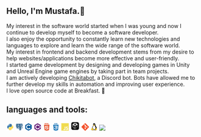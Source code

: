 ## Hello, I'm Mustafa.🦉 

My interest in the software world started when I was young and now I continue to develop myself to become a software developer.  
I also enjoy the opportunity to constantly learn new technologies and languages to explore and learn the wide range of the software world.   
My interest in frontend and backend development stems from my desire to help websites/applications become more effective and user-friendly.  
I started game development by designing and developing games in Unity and Unreal Engine game engines by taking part in team projects.  
I am actively developing [Chikitabot](https://chikitabot.net), a Discord bot. Bots have allowed me to further develop my skills in automation and improving user experience.  
I love open source code at Breakfast. 🍴

## **languages and tools:**  

<code><img height="20" src="https://raw.githubusercontent.com/devicons/devicon/55609aa5bd817ff167afce0d965585c92040787a/icons/python/python-original.svg"></code>
<code><img height="20" src="https://raw.githubusercontent.com/devicons/devicon/55609aa5bd817ff167afce0d965585c92040787a/icons/postgresql/postgresql-plain.svg"></code>
<code><img height="20" src="https://raw.githubusercontent.com/devicons/devicon/55609aa5bd817ff167afce0d965585c92040787a/icons/c/c-plain.svg"></code>
<code><img height="20" src="https://raw.githubusercontent.com/devicons/devicon/55609aa5bd817ff167afce0d965585c92040787a/icons/csharp/csharp-plain.svg"></code>
<code><img height="20" src="https://raw.githubusercontent.com/devicons/devicon/55609aa5bd817ff167afce0d965585c92040787a/icons/html5/html5-plain-wordmark.svg"></code>
<code><img height="20" src="https://raw.githubusercontent.com/devicons/devicon/55609aa5bd817ff167afce0d965585c92040787a/icons/css3/css3-plain-wordmark.svg"></code>
<code><img height="20" src="https://raw.githubusercontent.com/devicons/devicon/55609aa5bd817ff167afce0d965585c92040787a/icons/javascript/javascript-plain.svg"></code>
<code><img height="25" src="https://github.com/MustafaBaypara/MustafaBaypara/blob/main/vtzpl5c9yd181.png"></code>
<code><img height="20" src="https://raw.githubusercontent.com/devicons/devicon/55609aa5bd817ff167afce0d965585c92040787a/icons/git/git-plain.svg"></code>
<code><img height="20" src="https://raw.githubusercontent.com/devicons/devicon/55609aa5bd817ff167afce0d965585c92040787a/icons/linux/linux-original.svg"></code>
<code><img height="20" src="https://chikitabot.net/data/cikippsmall.png"></code>
